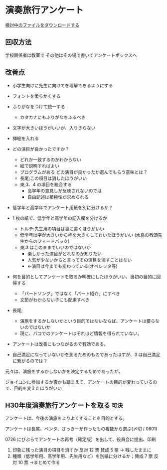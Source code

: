 # 演奏旅行アンケート

[検討中のファイルをダウンロードする](https://github.com/plageoj/pastorale29/blob/master/アンケートbin)

## 回収方法

学校関係者は教室で
その他はその場で書いてアンケートボックスへ

## 改善点

+ 小学生向けに先生に向けてを理解できるようにする
+ フォントを柔らかくする
+ ふりがなをつけて統一する
    + カタカナにもふりがなをふるべき
+ 文字が大きいほうがいいが、入りきらない
+ 挿絵を入れる
+ どの演目が良かったですか？
    + どれか一致するのかわからない
    + 絵で説明すればよい
    + プログラムがある
        どの演目が良かったか選んでもらう意味とは？
    + 長尾;この項目は消したほうがいい
    + 東;3、4 の項目を統合する
        + 高学年の意見しか反映されないのでは
        + 自由記述は積極性が求められる
+ 低学年と高学年でアンケート用紙を別に分けるか？
+ 1 枚の紙で、低学年と高学年の記入欄を分けるか
    + トルテ:先生用の項目は裏に書くほうがいい
    + 低学年は字が大きいから枠を大きくしておいたほうがいい (水島の教頭先生からのフィードバック)
    + 東:3 はこのままでいいのではないか
        + 楽しかった演目がどれなのか知りたい
        + 人気が少ないからと言ってその演目を消すことはない
        + ←演目は今までも変わっている(オペレッタ等)
+ 何を目的としてアンケートを取るか明確にしたほうがいい、当初の目的に回帰する
   + 「パートソング」ではなく「パート紹介」にすべき
   + 文節がわからない子にも配慮すべき

+ 長尾;
    + 演旅をするかしないかという目的ではないならば、アンケートは要らないのではないか
    + 現に、パコでのアンケートはそれほど情報を得られていない。
+ アンケートは改善にもつながるので有効である。
+ 自己満足になっていないかを測るためのものであったはずが、3 は自己満足に繋がるのでは？

元々は、演旅をするかしないかを決定するためであったが、

ジョイコンに参加するか否かも踏まえて、アンケートの目的が変わっているので、目的を変えたほうがいい

## H30年度演奏旅行アンケートを取る `可決`

アンケートは、今後の演旅をよりよくすることを目的とする。

アンケートは長尾、ペンタ、さっきーが作ったもの複数から選ぶ(〆切 / 0801)

0726 にびぶらでアンケートの再考（確定版）を出して、役員会に提出、印刷

1. 印象に残った演目の項目を消すか 反対 12 票 賛成 5 票 → 残したままに
1. 種類（低学年用、高学年用、先生用など）を別紙に分けるか；賛成 7 票 反対 10 票 →まとめて作る
